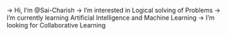 -> Hi, I’m @Sai-Charish
-> I’m interested in Logical solving of Problems
-> I’m currently learning Artificial Intelligence and Machine Learning
-> I’m looking for Collaborative Learning


<!---
Sai-Charish/Sai-Charish is a ✨ special ✨ repository because its `README.md` (this file) appears on your GitHub profile.
You can click the Preview link to take a look at your changes.
--->
